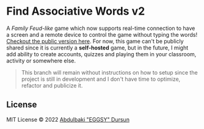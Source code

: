 # Find Associative Words v2

A *Family Feud-like* game which now supports real-time connection to have a screen and a remote device to control the game without typing the words! [Checkout the public version here](https://associative-words.netlify.app/). For now, this game can't be publicly shared since it is currently a **self-hosted** game, but in the future, I might add ability to create accounts, quizzes and playing them in your classroom, activity or somewhere else.

> This branch will remain without instructions on how to setup since the project is still in development and I don't have time to optimize, refactor and publicize it.

## License

MIT License © 2022 [Abdulbaki "EGGSY" Dursun](https://github.com/eggsy)
